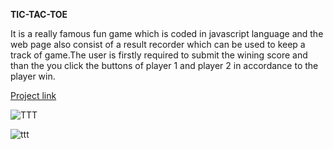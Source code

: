 
**TIC-TAC-TOE**

It is a really famous fun game which is coded in javascript language and the web page also consist of a result recorder which can be used to keep a track of game.The user is firstly required to submit the wining score and than the you click the buttons of player 1 and player 2 in accordance to the player win.


[Project link](https://ttt8.herokuapp.com/)


![TTT](https://user-images.githubusercontent.com/25529176/111036183-031ff280-8444-11eb-9f2c-f7e0c2956721.png)



![ttt](https://user-images.githubusercontent.com/25529176/111074299-61160e00-8508-11eb-9f72-ab881b167037.png)


